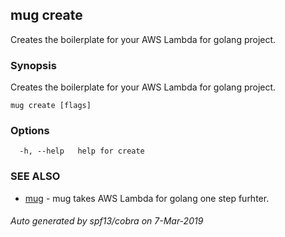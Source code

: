## mug create

Creates the boilerplate for your AWS Lambda for golang project.

### Synopsis

Creates the boilerplate for your AWS Lambda for golang project.

```
mug create [flags]
```

### Options

```
  -h, --help   help for create
```

### SEE ALSO

* [mug](mug.md)	 - mug takes AWS Lambda for golang one step furhter.

###### Auto generated by spf13/cobra on 7-Mar-2019

